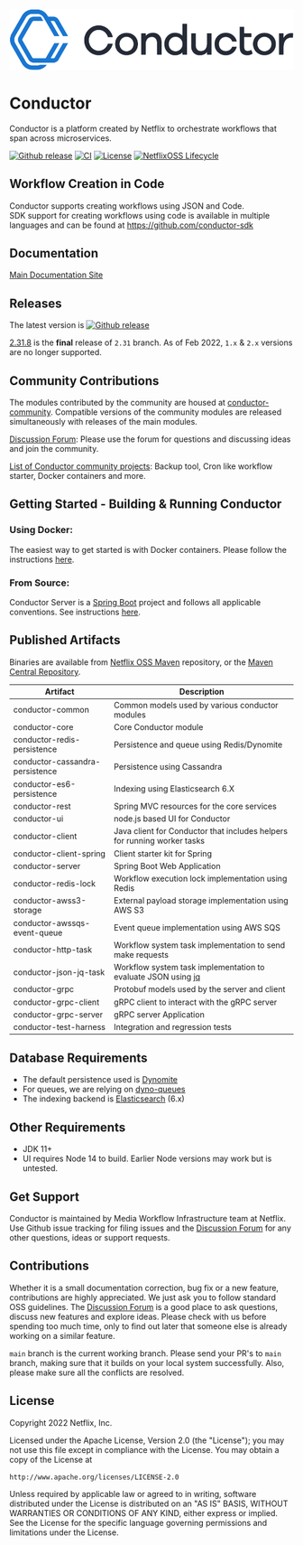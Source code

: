 ![Conductor](docs/docs/img/logo.png)

# Conductor

Conductor is a platform created by Netflix to orchestrate workflows that span across microservices.

[![Github release](https://img.shields.io/github/v/release/Netflix/conductor.svg)](https://GitHub.com/Netflix/conductor/releases)
[![CI](https://github.com/Netflix/conductor/actions/workflows/ci.yml/badge.svg?branch=main)](https://github.com/Netflix/conductor/actions/workflows/ci.yml)
[![License](https://img.shields.io/github/license/Netflix/conductor.svg)](http://www.apache.org/licenses/LICENSE-2.0)
[![NetflixOSS Lifecycle](https://img.shields.io/osslifecycle/Netflix/conductor.svg)]()

## Workflow Creation in Code

Conductor supports creating workflows using JSON and Code.  
SDK support for creating workflows using code is available in multiple languages and can be found at https://github.com/conductor-sdk

## Documentation

[Main Documentation Site](https://conductor.netflix.com/)

## Releases

The latest version is [![Github release](https://img.shields.io/github/v/release/Netflix/conductor.svg)](https://GitHub.com/Netflix/conductor/releases)

[2.31.8](https://github.com/Netflix/conductor/releases/tag/v2.31.8) is the **final** release of `2.31` branch. As of Feb 2022, `1.x` & `2.x` versions are no longer supported.

## Community Contributions

The modules contributed by the community are housed at [conductor-community](https://github.com/Netflix/conductor-community). Compatible versions of the community modules are released simultaneously with releases of the main modules.

[Discussion Forum](https://github.com/Netflix/conductor/discussions): Please use the forum for questions and discussing ideas and join the community.

[List of Conductor community projects](/docs/docs/resources/related.md): Backup tool, Cron like workflow starter, Docker containers and more.

## Getting Started - Building & Running Conductor

### Using Docker:

The easiest way to get started is with Docker containers. Please follow the instructions [here](https://conductor.netflix.com/gettingstarted/docker.html).

### From Source:

Conductor Server is a [Spring Boot](https://spring.io/projects/spring-boot) project and follows all applicable conventions. See instructions [here](http://conductor.netflix.com/gettingstarted/source.html).

## Published Artifacts

Binaries are available from [Netflix OSS Maven](https://artifacts.netflix.net/netflixoss/com/netflix/conductor/) repository, or the [Maven Central Repository](https://search.maven.org/search?q=g:com.netflix.conductor).

| Artifact                        | Description                                                                                     |
| ------------------------------- | ----------------------------------------------------------------------------------------------- |
| conductor-common                | Common models used by various conductor modules                                                 |
| conductor-core                  | Core Conductor module                                                                           |
| conductor-redis-persistence     | Persistence and queue using Redis/Dynomite                                                      |
| conductor-cassandra-persistence | Persistence using Cassandra                                                                     |
| conductor-es6-persistence       | Indexing using Elasticsearch 6.X                                                                |
| conductor-rest                  | Spring MVC resources for the core services                                                      |
| conductor-ui                    | node.js based UI for Conductor                                                                  |
| conductor-client                | Java client for Conductor that includes helpers for running worker tasks                        |
| conductor-client-spring         | Client starter kit for Spring                                                                   |
| conductor-server                | Spring Boot Web Application                                                                     |
| conductor-redis-lock            | Workflow execution lock implementation using Redis                                              |
| conductor-awss3-storage         | External payload storage implementation using AWS S3                                            |
| conductor-awssqs-event-queue    | Event queue implementation using AWS SQS                                                        |
| conductor-http-task             | Workflow system task implementation to send make requests                                       |
| conductor-json-jq-task          | Workflow system task implementation to evaluate JSON using [jq](https://stedolan.github.io/jq/) |
| conductor-grpc                  | Protobuf models used by the server and client                                                   |
| conductor-grpc-client           | gRPC client to interact with the gRPC server                                                    |
| conductor-grpc-server           | gRPC server Application                                                                         |
| conductor-test-harness          | Integration and regression tests                                                                |

## Database Requirements

- The default persistence used is [Dynomite](https://github.com/Netflix/dynomite)
- For queues, we are relying on [dyno-queues](https://github.com/Netflix/dyno-queues)
- The indexing backend is [Elasticsearch](https://www.elastic.co/) (6.x)

## Other Requirements

- JDK 11+
- UI requires Node 14 to build. Earlier Node versions may work but is untested.

## Get Support

Conductor is maintained by Media Workflow Infrastructure team at Netflix. Use Github issue tracking for filing issues and the [Discussion Forum](https://github.com/Netflix/conductor/discussions) for any other questions, ideas or support requests.

## Contributions

Whether it is a small documentation correction, bug fix or a new feature, contributions are highly appreciated. We just ask you to follow standard OSS guidelines. The [Discussion Forum](https://github.com/Netflix/conductor/discussions) is a good place to ask questions, discuss new features and explore ideas. Please check with us before spending too much time, only to find out later that someone else is already working on a similar feature.

`main` branch is the current working branch. Please send your PR's to `main` branch, making sure that it builds on your local system successfully. Also, please make sure all the conflicts are resolved.

## License

Copyright 2022 Netflix, Inc.

Licensed under the Apache License, Version 2.0 (the "License");
you may not use this file except in compliance with the License.
You may obtain a copy of the License at

    http://www.apache.org/licenses/LICENSE-2.0

Unless required by applicable law or agreed to in writing, software
distributed under the License is distributed on an "AS IS" BASIS,
WITHOUT WARRANTIES OR CONDITIONS OF ANY KIND, either express or implied.
See the License for the specific language governing permissions and
limitations under the License.
